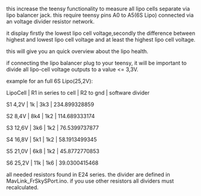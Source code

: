 this increase the teensy functionality to measure all lipo cells separate via lipo balancer jack. this require teensy pins A0 to A5(6S Lipo) connected via an voltage divider resistor network.

it display firstly the lowest lipo cell voltage,secondly the difference between highest and  lowest lipo cell voltage and at least the highest lipo cell voltage.

this will give you an quick overview about the lipo health.

if connecting the lipo balancer plug to your teensy, it will be important to divide all lipo-cell voltage outputs to a value <= 3,3V.

example for an full 6S Lipo(25,2V):

LipoCell | R1 in series to cell | R2 to gnd | software  divider 

S1  4,2V |   1k  |  3k3 |  234.899328859

S2  8,4V |   8k4 |  1k2 |  114.689333174

S3 12,6V |   3k6 |  1k2 |  76.5399737877

S4 16,8V |   5k1 |  1k2 |  58.1913499345

S5 21,0V |   6k8 |  1k2 |  45.8772770853

S6 25,2V |  11k  |  1k6 |  39.0300415468

all needed resistors found in E24 series. the divider are defined in MavLink_FrSkySPort.ino. if you use other resistors all dividers must recalculated.
